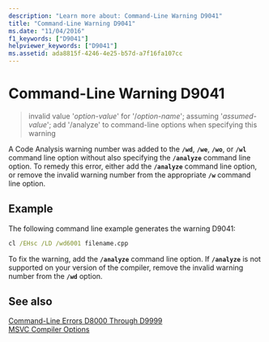 ```yaml
---
description: "Learn more about: Command-Line Warning D9041"
title: "Command-Line Warning D9041"
ms.date: "11/04/2016"
f1_keywords: ["D9041"]
helpviewer_keywords: ["D9041"]
ms.assetid: ada8815f-4246-4e25-b57d-a7f16fa107cc
---
```

# Command-Line Warning D9041

> invalid value '*option-value*' for '/*option-name*'; assuming '*assumed-value*'; add '/analyze' to command-line options when specifying this warning

A Code Analysis warning number was added to the **`/wd`**, **`/we`**, **`/wo`**, or **`/wl`** command line option without also specifying the **`/analyze`** command line option. To remedy this error, either add the **`/analyze`** command line option, or remove the invalid warning number from the appropriate **`/w`** command line option.

## Example

The following command line example generates the warning D9041:

```cmd
cl /EHsc /LD /wd6001 filename.cpp
```

To fix the warning, add the **`/analyze`** command line option. If **`/analyze`** is not supported on your version of the compiler, remove the invalid warning number from the **`/wd`** option.

## See also

[Command-Line Errors D8000 Through D9999](../../error-messages/tool-errors/command-line-errors-d8000-through-d9999.md)<br/>
[MSVC Compiler Options](../../build/reference/compiler-options.md)
